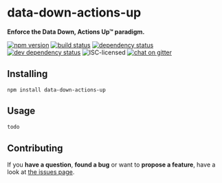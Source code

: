 # data-down-actions-up

**Enforce the Data Down, Actions Up™ paradigm.**

[![npm version](https://img.shields.io/npm/v/data-down-actions-up.svg)](https://www.npmjs.com/package/data-down-actions-up)
[![build status](https://img.shields.io/travis/derhuerst/data-down-actions-up.svg)](https://travis-ci.org/derhuerst/data-down-actions-up)
[![dependency status](https://img.shields.io/david/derhuerst/data-down-actions-up.svg)](https://david-dm.org/derhuerst/data-down-actions-up)
[![dev dependency status](https://img.shields.io/david/dev/derhuerst/data-down-actions-up.svg)](https://david-dm.org/derhuerst/data-down-actions-up#info=devDependencies)
![ISC-licensed](https://img.shields.io/github/license/derhuerst/data-down-actions-up.svg)
[![chat on gitter](https://badges.gitter.im/derhuerst.svg)](https://gitter.im/derhuerst)


## Installing

```shell
npm install data-down-actions-up
```


## Usage

```js
todo
```


## Contributing

If you **have a question**, **found a bug** or want to **propose a feature**, have a look at [the issues page](https://github.com/derhuerst/location/issues).
